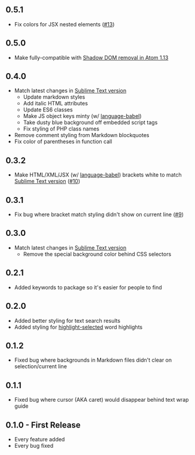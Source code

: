 ## 0.5.1
* Fix colors for JSX nested elements ([#13](https://github.com/wesbos/cobalt2-atom/pull/13))

## 0.5.0
* Make fully-compatible with [Shadow DOM removal in Atom 1.13](http://blog.atom.io/2016/11/14/removing-shadow-dom-boundary-from-text-editor-elements.html)

## 0.4.0
* Match latest changes in [Sublime Text version](https://github.com/wesbos/cobalt2)
  * Update markdown styles
  * Add italic HTML attributes
  * Update ES6 classes
  * Make JS object keys minty (w/ [language-babel](https://atom.io/packages/language-babel))
  * Take dusty blue background off embedded script tags
  * Fix styling of PHP class names
* Remove comment styling from Markdown blockquotes
* Fix color of parentheses in function call

## 0.3.2
* Make HTML/XML/JSX (w/ [language-babel](https://atom.io/packages/language-babel)) brackets white to match [Sublime Text version](https://github.com/wesbos/cobalt2) ([#10](https://github.com/wesbos/cobalt2-atom/issues/10))

## 0.3.1
* Fix bug where bracket match styling didn't show on current line ([#9](https://github.com/wesbos/cobalt2-atom/issues/9))

## 0.3.0
* Match latest changes in [Sublime Text version](https://github.com/wesbos/cobalt2)
  * Remove the special background color behind CSS selectors

## 0.2.1
* Added keywords to package so it's easier for people to find

## 0.2.0
* Added better styling for text search results
* Added styling for [highlight-selected](https://atom.io/packages/highlight-selected) word highlights

## 0.1.2
* Fixed bug where backgrounds in Markdown files didn't clear on selection/current line

## 0.1.1
* Fixed bug where cursor (AKA caret) would disappear behind text wrap guide

## 0.1.0 - First Release
* Every feature added
* Every bug fixed
